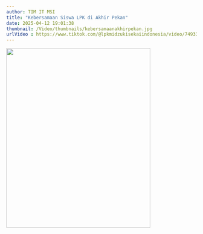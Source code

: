 ```yaml
---
author: TIM IT MSI
title: "Kebersamaan Siswa LPK di Akhir Pekan"
date: 2025-04-12 19:01:38
thumbnail: /Video/thumbnails/kebersamaanakhirpekan.jpg
urlVideo : https://www.tiktok.com/@lpkmidzukisekaiindonesia/video/7493373025597787400?is_from_webapp=1&sender_device=pc
---
```

<p><a href="https://www.tiktok.com/@lpkmidzukisekaiindonesia/video/7493373025597787400?is_from_webapp=1&sender_device=pc"><img src="/images/kebersamaan akhir pekan.jpg" alt="" width="381" height="475" /></a></p>

<p>&nbsp;</p>
